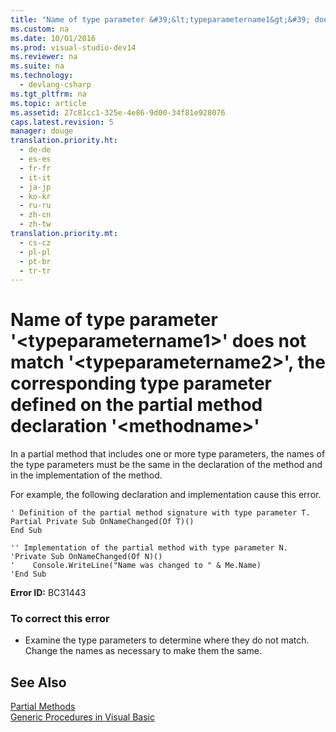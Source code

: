 ```yaml
---
title: "Name of type parameter &#39;&lt;typeparametername1&gt;&#39; does not match &#39;&lt;typeparametername2&gt;&#39;, the corresponding type parameter defined on the partial method declaration &#39;&lt;methodname&gt;&#39;"
ms.custom: na
ms.date: 10/01/2016
ms.prod: visual-studio-dev14
ms.reviewer: na
ms.suite: na
ms.technology: 
  - devlang-csharp
ms.tgt_pltfrm: na
ms.topic: article
ms.assetid: 27c81cc1-325e-4e86-9d00-34f81e928076
caps.latest.revision: 5
manager: douge
translation.priority.ht: 
  - de-de
  - es-es
  - fr-fr
  - it-it
  - ja-jp
  - ko-kr
  - ru-ru
  - zh-cn
  - zh-tw
translation.priority.mt: 
  - cs-cz
  - pl-pl
  - pt-br
  - tr-tr
---
```

# Name of type parameter &#39;&lt;typeparametername1&gt;&#39; does not match &#39;&lt;typeparametername2&gt;&#39;, the corresponding type parameter defined on the partial method declaration &#39;&lt;methodname&gt;&#39;
In a partial method that includes one or more type parameters, the names of the type parameters must be the same in the declaration of the method and in the implementation of the method.  
  
 For example, the following declaration and implementation cause this error.  
  
```vb#  
' Definition of the partial method signature with type parameter T.  
Partial Private Sub OnNameChanged(Of T)()  
End Sub  
```  
  
```vb#  
'' Implementation of the partial method with type parameter N.  
'Private Sub OnNameChanged(Of N)()  
'    Console.WriteLine("Name was changed to " & Me.Name)  
'End Sub  
```  
  
 **Error ID:** BC31443  
  
### To correct this error  
  
-   Examine the type parameters to determine where they do not match. Change the names as necessary to make them the same.  
  
## See Also  
 [Partial Methods](../Topic/Partial%20Methods%20\(Visual%20Basic\).md)   
 [Generic Procedures in Visual Basic](../Topic/Generic%20Procedures%20in%20Visual%20Basic.md)